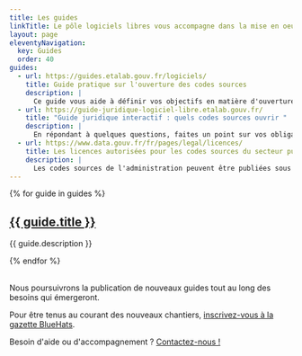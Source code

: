 ```yaml
---
title: Les guides
linkTitle: Le pôle logiciels libres vous accompagne dans la mise en oeuvre du plan d'action
layout: page
eleventyNavigation:
  key: Guides
  order: 40
guides:
  - url: https://guides.etalab.gouv.fr/logiciels/
    title: Guide pratique sur l'ouverture des codes sources
    description: |
      Ce guide vous aide à définir vos objectifs en matière d'ouverture des codes sources.
  - url: https://guide-juridique-logiciel-libre.etalab.gouv.fr/
    title: "Guide juridique interactif : quels codes sources ouvrir "
    description: |
      En répondant à quelques questions, faites un point sur vos obligations.
  - url: https://www.data.gouv.fr/fr/pages/legal/licences/
    title: Les licences autorisées pour les codes sources du secteur public
    description: |
      Les codes sources de l'administration peuvent être publiées sous plusieurs licences, parmi lesquelles : Apache, BSD, CeCILL, MPL et les licences du projet GNU.
---
```


<div class="fr-grid-row fr-grid-row--gutters">

  {% for guide in guides %}
  <div class="fr-col-12 fr-col-md-4">
    <div class="fr-card fr-enlarge-link">
      <div class="fr-card__body">
        <div class="fr-card__content">
          <h2 class="fr-card__title">
            <a href="{{ guide.url }}" class="fr-card__link">{{ guide.title }}</a>
          </h2>
          <p class="fr-card__desc">{{ guide.description }}</p>
        </div>
      </div>
    </div>
  </div>
  {% endfor %}

</div>

<br>

Nous poursuivrons la publication de nouveaux guides tout au long des besoins qui émergeront.

Pour être tenus au courant des nouveaux chantiers, [inscrivez-vous à la gazette BlueHats](https://infolettres.etalab.gouv.fr/subscribe/bluehats@mail.etalab.studio).

Besoin d'aide ou d'accompagnement ?  [Contactez-nous !](mailto:logiciels-libres@data.gouv.fr)
